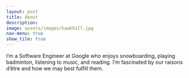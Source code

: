 ```yaml
---
layout: post
title: About
description: 
image: assets/images/hawkhill.jpg
nav-menu: true
show_tile: true
---
```


I’m a Software Engineer at Google who enjoys snowboarding, playing badminton, listening to music, and reading.
I’m fascinated by our raisons d’être and how we may best fulfill them.
